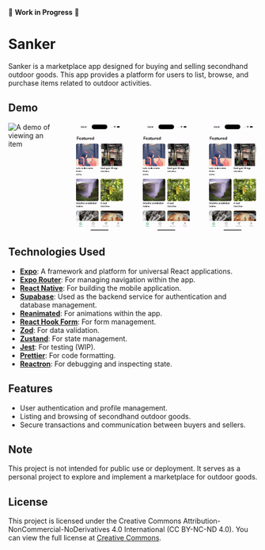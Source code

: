 🚧 **Work in Progress** 🚧

# Sanker

Sanker is a marketplace app designed for buying and selling secondhand outdoor goods. This app provides a platform for users to list, browse, and purchase items related to outdoor activities.

## Demo

<div style="display: flex; justify-content: space-between;">
  <img src="./gifs/item.gif?raw=true" alt="A demo of viewing an item" width="20%" />
  <img src="./gifs/create.gif?raw=true" alt="A demo of creating a new listing" width="20%" />
  <img src="./gifs/messages.gif?raw=true" alt="A demo of messaging" width="20%" />
  <img src="./gifs/darkmode.gif?raw=true" alt="A demo of dark mode" width="20%" />
</div>

## Technologies Used

- **[Expo](https://expo.dev/)**: A framework and platform for universal React applications.
- **[Expo Router](https://expo.github.io/router/docs/)**: For managing navigation within the app.
- **[React Native](https://reactnative.dev/)**: For building the mobile application.
- **[Supabase](https://supabase.com/)**: Used as the backend service for authentication and database management.
- **[Reanimated](https://docs.swmansion.com/react-native-reanimated/)**: For animations within the app.
- **[React Hook Form](https://react-hook-form.com/)**: For form management.
- **[Zod](https://zod.dev/)**: For data validation.
- **[Zustand](https://github.com/pmndrs/zustand)**: For state management.
- **[Jest](https://jestjs.io/)**: For testing (WIP).
- **[Prettier](https://prettier.io/)**: For code formatting.
- **[Reactron](https://docs.infinite.red/reactotron/)**: For debugging and inspecting state.

## Features

- User authentication and profile management.
- Listing and browsing of secondhand outdoor goods.
- Secure transactions and communication between buyers and sellers.

## Note

This project is not intended for public use or deployment. It serves as a personal project to explore and implement a marketplace for outdoor goods.

## License

This project is licensed under the Creative Commons Attribution-NonCommercial-NoDerivatives 4.0 International (CC BY-NC-ND 4.0). You can view the full license at [Creative Commons](https://creativecommons.org/licenses/by-nc-nd/4.0/).
